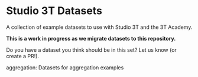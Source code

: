 # Studio 3T Datasets

A collection of example datasets to use with Studio 3T and the 3T Academy. 

**This is a work in progress as we migrate datasets to this repository.**

Do you have a dataset you think should be in this set? Let us know (or create a PR!).

aggregation: Datasets for aggregation examples




